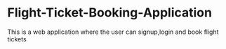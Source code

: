 # Flight-Ticket-Booking-Application
This is a web application where the user can signup,login and book flight tickets

